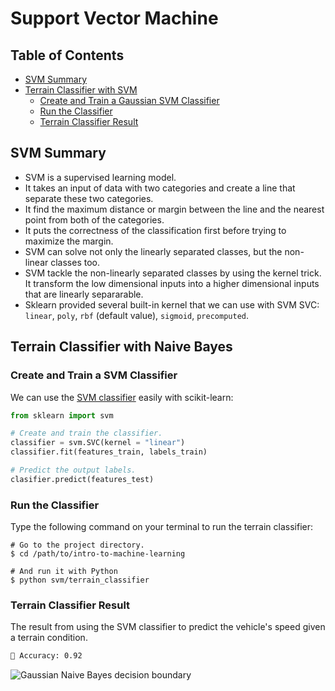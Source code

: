 # Support Vector Machine

## Table of Contents

* [SVM Summary](#svm-summary)
* [Terrain Classifier with SVM](#terrain-classifier-with-svm)
    * [Create and Train a Gaussian SVM Classifier](#create-and-train-a-gaussian-svm-classifier)
    * [Run the Classifier](#run-the-classifier)
    * [Terrain Classifier Result](#terrain-classifier-result)

## SVM Summary

* SVM is a supervised learning model.
* It takes an input of data with two categories and create a line that separate these two categories.
* It find the maximum distance or margin between the line and the nearest point from both of the categories.
* It puts the correctness of the classification first before trying to maximize the margin.
* SVM can solve not only the linearly separated classes, but the non-linear classes too.
* SVM tackle the non-linearly separated classes by using the kernel trick. It transform the low dimensional inputs into a higher dimensional inputs that are linearly separarable.
* Sklearn provided several built-in kernel that we can use with SVM SVC: `linear`, `poly`, `rbf` (default value), `sigmoid`, `precomputed`.

## Terrain Classifier with Naive Bayes

### Create and Train a SVM Classifier

We can use the [SVM classifier](http://scikit-learn.org/stable/modules/svm.html) easily with scikit-learn:

```py
from sklearn import svm

# Create and train the classifier.
classifier = svm.SVC(kernel = "linear")
classifier.fit(features_train, labels_train)

# Predict the output labels.
clasifier.predict(features_test)
```

### Run the Classifier

Type the following command on your terminal to run the terrain classifier:

```shell
# Go to the project directory.
$ cd /path/to/intro-to-machine-learning

# And run it with Python
$ python svm/terrain_classifier
```

### Terrain Classifier Result

The result from using the SVM classifier to predict the vehicle's speed given a terrain condition.

```txt
🤖 Accuracy: 0.92
```

![Gaussian Naive Bayes decision boundary](https://raw.githubusercontent.com/risan/intro-to-machine-learning/master/svm/terrain_classifier/plot.png)
